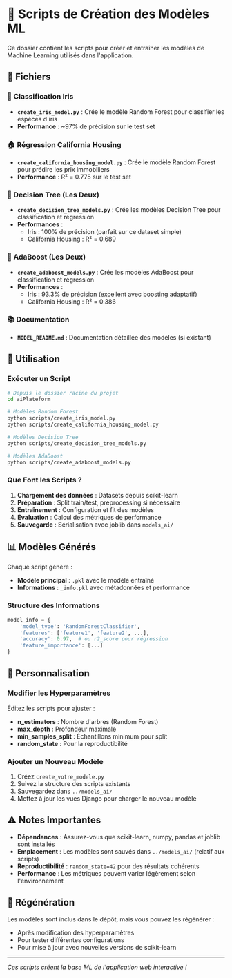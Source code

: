 # 🧠 Scripts de Création des Modèles ML

Ce dossier contient les scripts pour créer et entraîner les modèles de Machine Learning utilisés dans l'application.

## 📁 Fichiers

### 🌸 Classification Iris
- **`create_iris_model.py`** : Crée le modèle Random Forest pour classifier les espèces d'iris
- **Performance** : ~97% de précision sur le test set

### 🏠 Régression California Housing  
- **`create_california_housing_model.py`** : Crée le modèle Random Forest pour prédire les prix immobiliers
- **Performance** : R² = 0.775 sur le test set

### 🌳 Decision Tree (Les Deux)
- **`create_decision_tree_models.py`** : Crée les modèles Decision Tree pour classification et régression
- **Performances** :
  - Iris : 100% de précision (parfait sur ce dataset simple)
  - California Housing : R² = 0.689

### 🚀 AdaBoost (Les Deux)
- **`create_adaboost_models.py`** : Crée les modèles AdaBoost pour classification et régression
- **Performances** :
  - Iris : 93.3% de précision (excellent avec boosting adaptatif)
  - California Housing : R² = 0.386

### 📚 Documentation
- **`MODEL_README.md`** : Documentation détaillée des modèles (si existant)

## 🚀 Utilisation

### Exécuter un Script
```bash
# Depuis le dossier racine du projet
cd aiPlateform

# Modèles Random Forest
python scripts/create_iris_model.py
python scripts/create_california_housing_model.py

# Modèles Decision Tree
python scripts/create_decision_tree_models.py

# Modèles AdaBoost
python scripts/create_adaboost_models.py
```

### Que Font les Scripts ?
1. **Chargement des données** : Datasets depuis scikit-learn
2. **Préparation** : Split train/test, preprocessing si nécessaire
3. **Entraînement** : Configuration et fit des modèles
4. **Évaluation** : Calcul des métriques de performance
5. **Sauvegarde** : Sérialisation avec joblib dans `models_ai/`

## 📊 Modèles Générés

Chaque script génère :
- **Modèle principal** : `.pkl` avec le modèle entraîné
- **Informations** : `_info.pkl` avec métadonnées et performance

### Structure des Informations
```python
model_info = {
    'model_type': 'RandomForestClassifier',
    'features': ['feature1', 'feature2', ...],
    'accuracy': 0.97,  # ou r2_score pour régression
    'feature_importance': [...]
}
```

## 🔧 Personnalisation

### Modifier les Hyperparamètres
Éditez les scripts pour ajuster :
- **n_estimators** : Nombre d'arbres (Random Forest)
- **max_depth** : Profondeur maximale
- **min_samples_split** : Échantillons minimum pour split
- **random_state** : Pour la reproductibilité

### Ajouter un Nouveau Modèle
1. Créez `create_votre_modele.py`
2. Suivez la structure des scripts existants
3. Sauvegardez dans `../models_ai/`
4. Mettez à jour les vues Django pour charger le nouveau modèle

## ⚠️ Notes Importantes

- **Dépendances** : Assurez-vous que scikit-learn, numpy, pandas et joblib sont installés
- **Emplacement** : Les modèles sont sauvés dans `../models_ai/` (relatif aux scripts)
- **Reproductibilité** : `random_state=42` pour des résultats cohérents
- **Performance** : Les métriques peuvent varier légèrement selon l'environnement

## 🔄 Régénération

Les modèles sont inclus dans le dépôt, mais vous pouvez les régénérer :
- Après modification des hyperparamètres
- Pour tester différentes configurations
- Pour mise à jour avec nouvelles versions de scikit-learn

---

*Ces scripts créent la base ML de l'application web interactive !*
